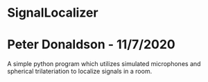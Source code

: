 # SignalLocalizer
# Peter Donaldson - 11/7/2020

A simple python program which utilizes simulated microphones and spherical trilateriation to localize signals in a room.